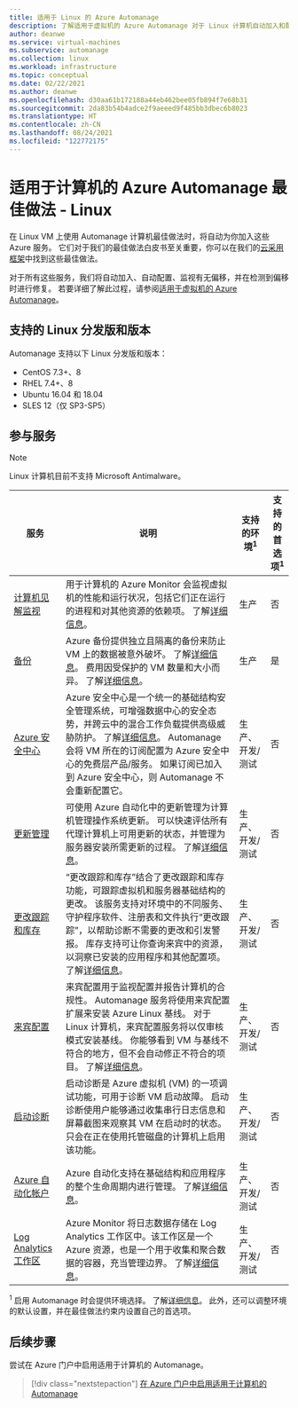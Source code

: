 ```yaml
---
title: 适用于 Linux 的 Azure Automanage
description: 了解适用于虚拟机的 Azure Automanage 对于 Linux 计算机自动加入和配置的服务的最佳做法。
author: deanwe
ms.service: virtual-machines
ms.subservice: automanage
ms.collection: linux
ms.workload: infrastructure
ms.topic: conceptual
ms.date: 02/22/2021
ms.author: deanwe
ms.openlocfilehash: d30aa61b172188a44eb462bee05fb894f7e68b31
ms.sourcegitcommit: 2da83b54b4adce2f9aeeed9f485bb3dbec6b8023
ms.translationtype: HT
ms.contentlocale: zh-CN
ms.lasthandoff: 08/24/2021
ms.locfileid: "122772175"
---
```

# <a name="azure-automanage-for-machines-best-practices---linux"></a>适用于计算机的 Azure Automanage 最佳做法 - Linux

在 Linux VM 上使用 Automanage 计算机最佳做法时，将自动为你加入这些 Azure 服务。 它们对于我们的最佳做法白皮书至关重要，你可以在我们的[云采用框架](/azure/cloud-adoption-framework/manage/azure-server-management)中找到这些最佳做法。

对于所有这些服务，我们将自动加入、自动配置、监视有无偏移，并在检测到偏移时进行修复。 若要详细了解此过程，请参阅[适用于虚拟机的 Azure Automanage](automanage-virtual-machines.md)。

## <a name="supported-linux-distributions-and-versions"></a>支持的 Linux 分发版和版本

Automanage 支持以下 Linux 分发版和版本：

- CentOS 7.3+、8
- RHEL 7.4+、8
- Ubuntu 16.04 和 18.04
- SLES 12（仅 SP3-SP5）

## <a name="participating-services"></a>参与服务

>[!NOTE]
> Linux 计算机目前不支持 Microsoft Antimalware。

|服务    |说明    |支持的环境<sup>1</sup>    |支持的首选项<sup>1</sup>    |
|-----------|---------------|----------------------|-------------------------|
|[计算机见解监视](../azure-monitor/vm/vminsights-overview.md)    |用于计算机的 Azure Monitor 会监视虚拟机的性能和运行状况，包括它们正在运行的进程和对其他资源的依赖项。 了解[详细信息](../azure-monitor/vm/vminsights-overview.md)。    |生产    |否    |
|[备份](../backup/backup-overview.md)   |Azure 备份提供独立且隔离的备份来防止 VM 上的数据被意外破坏。 了解[详细信息](../backup/backup-azure-vms-introduction.md)。 费用因受保护的 VM 数量和大小而异。 了解[详细信息](https://azure.microsoft.com/pricing/details/backup/)。    |生产    |是    |
|[Azure 安全中心](../security-center/security-center-introduction.md)    |Azure 安全中心是一个统一的基础结构安全管理系统，可增强数据中心的安全态势，并跨云中的混合工作负载提供高级威胁防护。 了解[详细信息](../security-center/security-center-introduction.md)。  Automanage 会将 VM 所在的订阅配置为 Azure 安全中心的免费层产品/服务。 如果订阅已加入到 Azure 安全中心，则 Automanage 不会重新配置它。    |生产、开发/测试    |否    |
|[更新管理](../automation/update-management/overview.md)    |可使用 Azure 自动化中的更新管理为计算机管理操作系统更新。 可以快速评估所有代理计算机上可用更新的状态，并管理为服务器安装所需更新的过程。 了解[详细信息](../automation/update-management/overview.md)。    |生产、开发/测试    |否    |
|[更改跟踪和库存](../automation/change-tracking/overview.md) |“更改跟踪和库存”结合了更改跟踪和库存功能，可跟踪虚拟机和服务器基础结构的更改。 该服务支持对环境中的不同服务、守护程序软件、注册表和文件执行“更改跟踪”，以帮助诊断不需要的更改和引发警报。 库存支持可让你查询来宾中的资源，以洞察已安装的应用程序和其他配置项。  了解[详细信息](../automation/change-tracking/overview.md)。    |生产、开发/测试    |否    |
|[来宾配置](../governance/policy/concepts/guest-configuration.md)  | 来宾配置用于监视配置并报告计算机的合规性。 Automanage 服务将使用来宾配置扩展来安装 Azure Linux 基线。 对于 Linux 计算机，来宾配置服务将以仅审核模式安装基线。 你能够看到 VM 与基线不符合的地方，但不会自动修正不符合的项目。 了解[详细信息](../governance/policy/concepts/guest-configuration.md)。    |生产、开发/测试    |否    |
|[启动诊断](../virtual-machines/boot-diagnostics.md)  | 启动诊断是 Azure 虚拟机 (VM) 的一项调试功能，可用于诊断 VM 启动故障。 启动诊断使用户能够通过收集串行日志信息和屏幕截图来观察其 VM 在启动时的状态。 只会在正在使用托管磁盘的计算机上启用该功能。 |生产、开发/测试    |否    |
|[Azure 自动化帐户](../automation/automation-create-standalone-account.md)    |Azure 自动化支持在基础结构和应用程序的整个生命周期内进行管理。 了解[详细信息](../automation/automation-intro.md)。    |生产、开发/测试    |否    |
|[Log Analytics 工作区](../azure-monitor/logs/log-analytics-overview.md) |Azure Monitor 将日志数据存储在 Log Analytics 工作区中。该工作区是一个 Azure 资源，也是一个用于收集和聚合数据的容器，充当管理边界。 了解[详细信息](../azure-monitor/logs/design-logs-deployment.md)。    |生产、开发/测试    |否    |


<sup>1</sup> 启用 Automanage 时会提供环境选择。 了解[详细信息](automanage-virtual-machines.md#environment-configuration)。 此外，还可以调整环境的默认设置，并在最佳做法约束内设置自己的首选项。


## <a name="next-steps"></a>后续步骤

尝试在 Azure 门户中启用适用于计算机的 Automanage。

> [!div class="nextstepaction"]
> [在 Azure 门户中启用适用于计算机的 Automanage](quick-create-virtual-machines-portal.md)